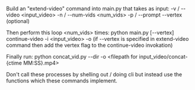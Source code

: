 Build an "extend-video" command into main.py that takes as input:
-v / --video <input_video>
-n / --num-vids <num_vids> 
-p / --prompt <prompt>
--vertex (optional)

Then perform this loop <num_vids> times:
python main.py [--vertex] continue-video -i <input_video> -o <filepath for input_video>
(if --vertex is specified in extend-video command then add the vertex flag to the continue-video invokation)

Finally run:
python concat_vid.py --dir <filepath for input_video> -o <filepath for input_video/concat-{ctime MM:SS}.mp4>

Don't call these processes by shelling out / doing cli but instead use the functions which these commands implement.